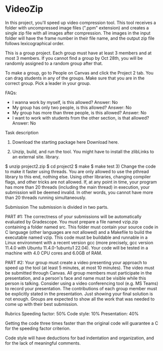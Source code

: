 # VideoZip

In this project, you'll speed up video compression tool. This tool receives a folder with uncompressed image files (".ppm" extension) and creates a single zip file with all images after compression. The images in the input folder will have the frame number in their file name, and the output zip file follows lexicographical order.

This is a group project. Each group must have at least 3 members and at most 3 members. If you cannot find a group by Oct 28th, you will be randomly assigned to a random group after that.

To make a group, go to People on Canvas and click the Project 2 tab. You can drag students in any of the groups. Make sure that you are in the correct group. Pick a leader in your group.

FAQs:
- I wanna work by myself, is this allowed? Answer: No
- My group has only two people, is this allowed? Answer: No
- My group has more than three people, is this allowed? Answer: No
- I want to work with students from the other section, is that allowed? Answer: No

Task description
1) Download the starting package here Download here.

2) Unzip, build, and run the tool. You might have to install the zlibLinks to an external site. library.

$ unzip project2.zip
$ cd project2
$ make
$ make test
3) Change the code to make it faster using threads. You are only allowed to use the pthread library to this end, nothing else. Using other libraries, changing compiler flags, and other tricks are not allowed. If, at any point in time, your program has more than 20 threads (including the main thread) in execution, your submission will be deemed invalid. In other words, you cannot have more than 20 threads running simultaneously.

Submission
The submission is divided in two parts.

PART #1: The correctness of your submissions will be automatically evaluated by Gradescope. You must prepare a file named vzip.zip containing a folder named src. This folder must contain your source code in C language (other languages are not allowed) and a Makefile to build the executable named vzip. This code must be buildable and runnable in a Linux environment with a recent version gcc (more precisely, gcc version 11.4.0 with Ubuntu 11.4.0-1ubuntu1 22.04). Your code will be tested in a machine with 4.0 CPU cores and 6.0GB of RAM.

PART #2: Your group must create a video presenting your approach to speed up the tool (at least 5 minutes, at most 10 minutes). The video must be submitted through Canvas. All group members must participate in the presentation, and a person's face and name must be visible while this person is talking. Consider using a video conferencing tool (e.g. MS Teams) to record your presentation. The contributions of each group member must be explicitly stated in the presentation. Just showing your final solution is not enough. Groups are expected to show all the work that was needed to come up with their best submission.

Rubrics
Speeding factor: 50%
Code style: 10%
Presentation: 40%

Getting the code three times faster than the original code will guarantee a C for the speeding factor criterion. 

Code style will have deductions for bad indentation and organization, and for the lack of meaningful comments.
